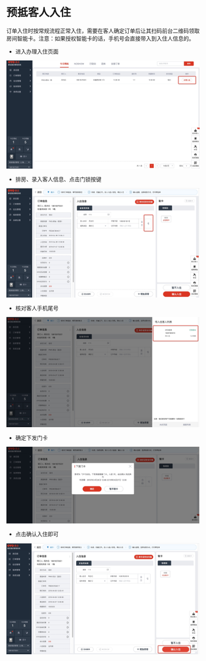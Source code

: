 # 预抵客人入住

订单入住时按常规流程正常入住，需要在客人确定订单后让其扫码前台二维码领取房间智能卡。注意：如果授权智能卡的话，手机号会直接带入到入住人信息的。

* 进入办理入住页面

![](../../.gitbook/assets/image%20%28820%29.png)

* 排房、录入客人信息、点击门锁按键

![](../../.gitbook/assets/image%20%28617%29.png)

* 核对客人手机尾号

![](../../.gitbook/assets/image%20%28450%29.png)

* 确定下发门卡

![](../../.gitbook/assets/image%20%28807%29.png)

* 点击确认入住即可

![](../../.gitbook/assets/image%20%28681%29.png)

